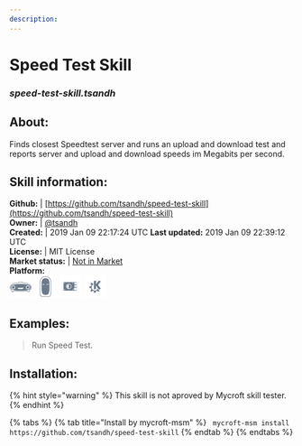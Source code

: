 ```yaml
---
description: 
---
```


# Speed Test Skill  
### _speed-test-skill.tsandh_  
## About:  
Finds closest Speedtest server and runs an upload and download test and reports
server and upload and download speeds im Megabits per second.

## Skill information:  
**Github:** | [https://github.com/tsandh/speed-test-skill](https://github.com/tsandh/speed-test-skill)  
**Owner:** | [@tsandh](https://github.com/tsandh)  
**Created:** | 2019 Jan 09 22:17:24 UTC  **Last updated:** 2019 Jan 09 22:39:12 UTC  
**License:** | MIT License  
**Market status:** | [Not in Market](https://market.mycroft.ai/skill/)  
**Platform:**  
 ![Mark I](../.gitbook/assets/mark-1-icon.png)  ![Mark II](../.gitbook/assets/mark-2-icon.png)  ![Picroft](../.gitbook/assets/picroft-icon.png)  ![plasmoid](../.gitbook/assets/kde.png)   
## Examples:  
> Run Speed Test.  
  
## Installation:  
{% hint style="warning" %}
This skill is not aproved by Mycroft skill tester.
{% endhint %}
    
{% tabs %}
{% tab title="Install by mycroft-msm" %}
``` mycroft-msm install https://github.com/tsandh/speed-test-skill```
{% endtab %}
  {% endtabs %}
  